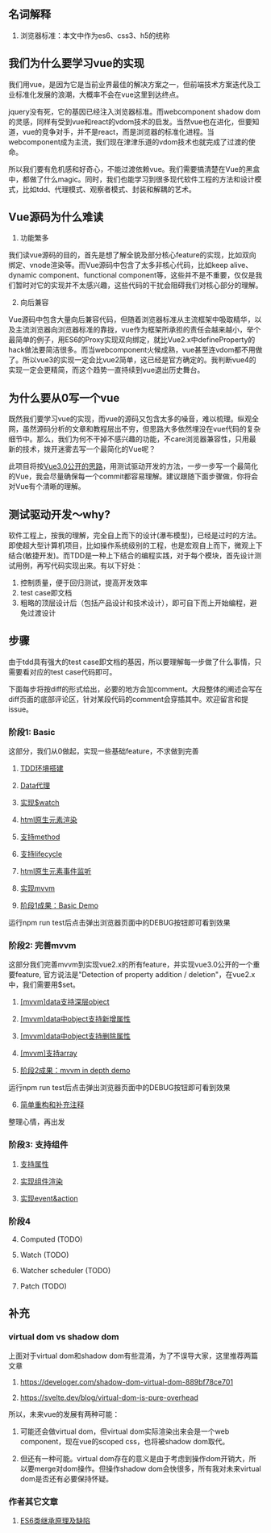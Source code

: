 ## 名词解释

1. 浏览器标准：本文中作为es6、css3、h5的统称

## 我们为什么要学习vue的实现

我们用vue，是因为它是当前业界最佳的解决方案之一，但前端技术方案迭代及工业标准化发展的浪潮，大概率不会在vue这里到达终点。

jquery没有死，它的基因已经注入浏览器标准。而webcomponent shadow dom的灵感，同样有受到vue和react的vdom技术的启发。当然vue也在进化，但要知道，vue的竞争对手，并不是react，而是浏览器的标准化进程。当webcomponent成为主流，我们现在津津乐道的vdom技术也就完成了过渡的使命。

所以我们要有危机感和好奇心，不能过渡依赖vue。我们需要搞清楚在Vue的黑盒中，都做了什么magic。同时，我们也能学习到很多现代软件工程的方法和设计模式，比如tdd、代理模式、观察者模式、封装和解耦的艺术。

## Vue源码为什么难读

1. 功能繁多

我们读vue源码的目的，首先是想了解全貌及部分核心feature的实现，比如双向绑定、vnode渲染等。而Vue源码中包含了太多非核心代码，比如keep alive、dynamic component、functional component等，这些并不是不重要，仅仅是我们暂时对它的实现并不太感兴趣，这些代码的干扰会阻碍我们对核心部分的理解。

2. 向后兼容

Vue源码中包含大量向后兼容代码，但随着浏览器标准从主流框架中吸取精华，以及主流浏览器向浏览器标准的靠拢，vue作为框架所承担的责任会越来越小，举个最简单的例子，用ES6的Proxy实现双向绑定，就比Vue2.x中defineProperty的hack做法要简洁很多。而当webcomponent火候成熟，vue甚至连vdom都不用做了。所以vue3的实现一定会比vue2简单，这已经是官方确定的。我判断vue4的实现一定会更精简，而这个趋势一直持续到vue退出历史舞台。

## 为什么要从0写一个vue

既然我们要学习vue的实现，而vue的源码又包含太多的噪音，难以梳理。纵观全网，虽然源码分析的文章和教程层出不穷，但思路大多依然埋没在vue代码的复杂细节中。那么，我们为何不干掉不感兴趣的功能，不care浏览器兼容性，只用最新的技术，拨开迷雾去写一个最简化的Vue呢？

此项目将按[Vue3.0公开的思路](https://medium.com/the-vue-point/plans-for-the-next-iteration-of-vue-js-777ffea6fabf)，用测试驱动开发的方法，一步一步写一个最简化的Vue，我会尽量确保每一个commit都容易理解。建议跟随下面步骤做，你将会对Vue有个清晰的理解。

## 测试驱动开发～why?

软件工程上，按我的理解，完全自上而下的设计(瀑布模型)，已经是过时的方法。即使超大型计算机项目，比如操作系统级别的工程，也是宏观自上而下，微观上下结合(敏捷开发)。而TDD是一种上下结合的编程实践，对于每个模块，首先设计测试用例，再写代码实现出来。有以下好处：

1. 控制质量，便于回归测试，提高开发效率
2. test case即文档
3. 粗略的顶层设计后（包括产品设计和技术设计），即可自下而上开始编程，避免过渡设计

## 步骤

由于tdd具有强大的test case即文档的基因，所以要理解每一步做了什么事情，只需要看对应的test case代码即可。

下面每步将按diff的形式给出，必要的地方会加comment。大段整体的阐述会写在diff页面的底部评论区，针对某段代码的comment会穿插其中。欢迎留言和提issue。

### 阶段1: Basic

这部分，我们从0做起，实现一些基础feature，不求做到完善

1. [TDD环境搭建](https://github.com/zzz945/write-vue3-from-scratch/blob/master/01.TDD%20Environment%20Setup.md)

2. [Data代理](https://github.com/zzz945/write-vue3-from-scratch/commit/3d4b919252a98a9f6898329016a17aa1d6d2da70)

3. [实现$watch](https://github.com/zzz945/write-vue3-from-scratch/commit/e69f5e870014be7417d08fd0368d8aa6b9cba10e)

4. [html原生元素渲染](https://github.com/zzz945/write-vue3-from-scratch/commit/89df7464fec10653b2e12e4cb42756d71312a5dd)

5. [支持method](https://github.com/zzz945/write-vue3-from-scratch/commit/6540bcfb03ad6d64cd28e5be069e553976f00939)

6. [支持lifecycle](https://github.com/zzz945/write-vue3-from-scratch/commit/93ba39e19e2ad2401fe07d4702d95bed6db31a90)

7. [html原生元素事件监听](https://github.com/zzz945/write-vue3-from-scratch/commit/2f9297b1c389095ebc58f4742fa770abc33186c5)

8. [实现mvvm](https://github.com/zzz945/write-vue3-from-scratch/commit/664aef66528ce3c464cea4abea90ec223654b6af)

9. [阶段1成果：Basic Demo](https://github.com/zzz945/write-vue3-from-scratch/commit/1b12d416a8e9d0e59f1be5b421c378b06bc1f490)

运行npm run test后点击弹出浏览器页面中的DEBUG按钮即可看到效果 

### 阶段2: 完善mvvm

这部分我们完善mvvm到实现vue2.x的所有feature，并实现vue3.0公开的一个重要feature, 官方说法是"Detection of property addition / deletion"，在vue2.x中，我们需要用$set。

1. [[mvvm]data支持深层object](https://github.com/zzz945/write-vue3-from-scratch/commit/1d6d3f0676de5cd42ded7b0a650200e6c1a0441e)

2. [[mvvm]data中object支持新增属性](https://github.com/zzz945/write-vue3-from-scratch/commit/61eb32a033418f7c9a0fc7d06c9ec097084fec0c)

3. [[mvvm]data中object支持删除属性](https://github.com/zzz945/write-vue3-from-scratch/commit/e33f9a6e568a304d9b9a8030051e9b5114de8881)

4. [[mvvm]支持array](https://github.com/zzz945/write-vue3-from-scratch/commit/d55b3947626ac63ac2a1b7b74379594ad3273d09)

5. [阶段2成果：mvvm in depth demo](https://github.com/zzz945/write-vue3-from-scratch/commit/158b38d5fd786094d4225f243dc90a9f8009a5e4)

运行npm run test后点击弹出浏览器页面中的DEBUG按钮即可看到效果

6. [简单重构和补充注释](https://github.com/zzz945/write-vue3-from-scratch/commit/84fbcca866edeabe5c7c884e0a65893e8bbd744c)

整理心情，再出发

### 阶段3: 支持组件

1. [支持属性](https://github.com/zzz945/write-vue3-from-scratch/commit/c58a0f060227569b9e298a5ad8d8bfdc399b40b3)

2. [实现组件渲染](https://github.com/zzz945/write-vue3-from-scratch/commit/9dc6bd598c7b57fa588e5541a5993b044fd5888e)

3. [实现event&action](https://github.com/zzz945/write-vue3-from-scratch/commit/9202efc753749782e6274d19a66026289b22ec03)

### 阶段4

4. Computed (TODO)

5. Watch (TODO)

6. Watcher scheduler (TODO)

7. Patch (TODO)

## 补充

### virtual dom vs shadow dom

上面对于virtual dom和shadow dom有些混淆，为了不误导大家，这里推荐两篇文章

1. https://develoger.com/shadow-dom-virtual-dom-889bf78ce701

2. https://svelte.dev/blog/virtual-dom-is-pure-overhead

所以，未来vue的发展有两种可能：

1. 可能还会做virtual dom，但virtual dom实际渲染出来会是一个web component，现在vue的scoped css，也将被shadow dom取代。

2. 但还有一种可能。virtual dom存在的意义是由于考虑到操作dom开销大，所以要merge对dom操作。但操作shadow dom会快很多，所有我对未来virtual dom是否还有必要保持怀疑。

### 作者其它文章

1. [ES6类继承原理及缺陷](https://juejin.im/post/5cc064bde51d456e27504be7)
